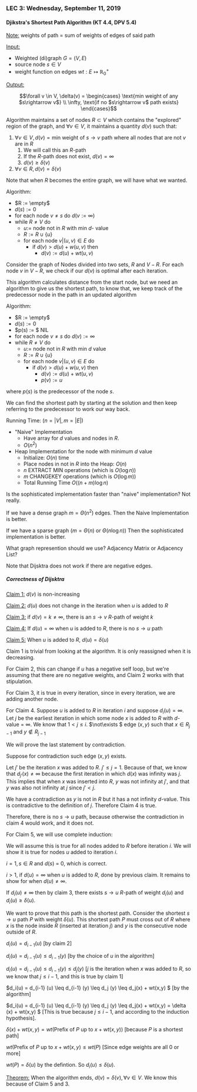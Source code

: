 ### LEC 3: Wednesday, September 11, 2019

#### Djikstra's Shortest Path Algorithm (KT 4.4, DPV 5.4)

<u>Note:</u> weights of path = sum of weights of edges of said path

<u>Input:</u>

- Weighted (di)graph $G = (V,E)$
- source node $s \in V$
- weight function on edges $wt: E \mapsto \mathbb{R}^{+}_0$

<u>Output:</u>

$$\forall v \in V, \delta(v) = \begin{cases} \text{min weight of any $s\rightarrow v$} \\ \infty, \text{if no $s\rightarrow v$ path exists} \end{cases}$$

Algorithm maintains a set of nodes $R \subset V$ which contains the "explored" region of the graph, and $\forall v \in V$, it maintains a quantity $d(v)$ such that:

1. $\forall v \in V, d(v) = \text{min weight of $s\rightarrow v$ path where all nodes that are not $v$ are in $R$}$
   1. We will call this an $R$-path
   2. If the $R$-path does not exist, $d(v) = \infty$
   3. $d(v) \geq \delta(v)$
2. $\forall v \in R, d(v) = \delta(v)$

Note that when $R$ becomes the entire graph, we will have what we wanted.

Algorithm:

- $R := \empty$
- $d(s) := 0$
- for each node $v\neq s$ do $d(v := \infty)$
- while $R \neq V$ do
  - $u :=$ node not in $R$ with min $d$- value
  - $R := R \cup \{ u \}$
  - for each node $v | (u,v) \in E$ do
    - if $d(v) > d(u) + w(u,v)$ then
      - $d(v) := d(u) + wt(u,v)$

Consider the graph of Nodes divided into two sets, $R$ and $V-R$. For each node $v$ in $V-R$, we check if our $d(v)$ is optimal after each iteration.

This algorithm calculates distance from the start node, but we need an algorithm to give us the shortest path, to know that, we keep track of the predecessor node in the path in an updated algorithm

Algorithm:

- $R := \empty$
- $d(s) := 0$
- $p(s) := $ NIL
- for each node $v\neq s$ do $d(v) := \infty$​
- while $R \neq V$ do
  - $u :=$ node not in $R$ with min $d$ value
  - $R := R \cup \{ u \}$
  - for each node $v | (u,v) \in E$ do
    - if $d(v) > d(u) + w(u,v)$ then
      - $d(v) := d(u) + wt(u,v)$
      - $p(v) := u$

where $p(s)$ is the predecessor of the node $s$.

We can find the shortest path by starting at the solution and then keep referring to the predecessor to work our way back.

Running Time: ($n = |V|, m=|E|$)

- "Naive" Implementation
  - Have array for $d$ values and nodes in $R$.
  - $O(n^2)$
- Heap Implementation for the node with minimum $d$ value
  - Initialize: $O(n)$ time
  - Place nodes in not in $R$ into the Heap: $O(n)$
  - $n$ EXTRACT MIN operations (which is $O(\log n)$)
  - $m$ CHANGEKEY operations (which is $O(\log m)$)
  - Total Running Time $O((n+m) \log n)$

Is the sophisticated implementation faster than "naive" implementation? Not really.

If we have a dense graph $m = \Theta(n^2)$ edges. Then the Naive Implementation is better.

If we have a sparse graph ($m=\Theta(n)$ or $\Theta(n\log n)$) Then the sophisticated implementation is better.

What graph represention should we use? Adjacency Matrix or Adjacency List?

Note that Dijsktra does not work if there are negative edges.

##### Correctness of Dijsktra

<u>Claim 1:</u> $d(v)$ is non-increasing

<u>Claim 2:</u> $d(u)$ does not change in the iteration when $u$ is added to $R$

<u>Claim 3:</u> if $d(v) = k \neq \infty$, there is an $s\longrightarrow v$ $R$-path of weight $k$

<u>Claim 4:</u> If $d(u) = \infty$ when $u$ is added to $R$, there is no $s\longrightarrow u$ path 

<u>Claim 5:</u> When $u$ is added to $R$, $d(u) = \delta (u)$

Claim 1 is trivial from looking at the algorithm. It is only reassigned when it is decreasing.

For Claim 2, this can change if $u$ has a negative self loop, but we're assuming that there are no negative weights, and Claim 2 works with that stipulation.

For Claim 3, it is true in every iteration, since in every iteration, we are adding another node.

For Claim 4. Suppose $u$ is added to $R$ in iteration $i$ and suppose $d_i(u) = \infty$. Let $j$ be the earliest iteration in which some node $x$ is added to $R$ with $d$-value = $\infty$. We know that $1 < j \leq i$. $\not\exists $ edge $(x,y)$ such that $x\in R_{j-1}$ and $y \not\in R_{j-1}$

We will prove the last statement by contradiction.

Suppose for contradiction such edge $(x,y)$ exists.

Let $j'$ be the iteration $x$ was added to $R$. $j' \leq j = 1$. Because of that, we know that $d_{j'} (x) \neq \infty$ because the first iteration in which $d(x)$ was infinity was $j$. This implies that when $x$ was inserted into $R$, $y$ was not infinity at $j'$, and that $y$ was also not infinity at $j$ since $j' < j$.

We have a contradiction as $y$ is not in $R$ but it has a not infinity $d$-value. This is contradictive to the definition of $j$. Therefore Claim 4 is true.

Therefore, there is no $s\longrightarrow u$ path, because otherwise the contradiction in claim 4 would work, and it does not.

For Claim 5, we will use complete induction:

We will assume this is true for all nodes added to $R$ before iteration $i$. We will show it is true for nodes $u$ added to iteration $i$.

$i = 1, s \in R$ and $d(s)$ = 0, which is correct.

$i > 1$, if $d(u) = \infty$ when $u$ is added to $R$, done by previous claim. It remains to show for when $d(u) \neq \infty$.

If $d_i(u) \neq \infty$ then by claim 3, there exists $s\rightarrow u$ $R$-path of weight $d_i(u)$ and $d_i (u) \geq \delta (u)$. 

We want to prove that this path is the shortest path. Consider the shortest $s \rightarrow u$ path $P$ with weight $\delta (u)$. This shortest path $P$ must cross out of $R$ where $x$ is the node inside $R$ (inserted at iteration $j$) and $y$ is the consecutive node outside of $R$.

$d_i(u) = d_{i-1} (u)$ [by claim 2]

$d_i(u) = d_{i-1} (u) \leq d_{i-1} (y)$ [by the choice of $u$ in the algorithm]

$d_i(u) = d_{i-1} (u) \leq d_{i-1} (y) \leq d_j (y)$ [$j$ is the iteration when $x$ was added to $R$, so we know that $j \leq i - 1$, and this is true by claim 1]

$d_i(u) = d_{i-1} (u) \leq d_{i-1} (y) \leq d_j (y) \leq d_j(x) + wt(x,y) $ [by the algorithm]

$d_i(u) = d_{i-1} (u) \leq d_{i-1} (y) \leq d_j (y) \leq d_j(x) + wt(x,y) = \delta (x) + wt(x,y) $ [This is true because $j \leq i - 1$, and according to the induction hypothesis].

$\delta (x) + wt(x,y) = wt(\text{Prefix of $P$ up to $x$} + wt(x,y))$ [because $P$ is a shortest path]

$wt(\text{Prefix of $P$ up to $x$} + wt(x,y) \leq wt(P)$ [Since edge weights are all 0 or more]

$wt(P) = \delta(u)$ by the defintion. So $d_i(u) \leq \delta(u)$.

<u>Theorem:</u> When the algorithm ends, $d(v) = \delta(v), \forall v \in V$. We know this because of Claim 5 and 3.
